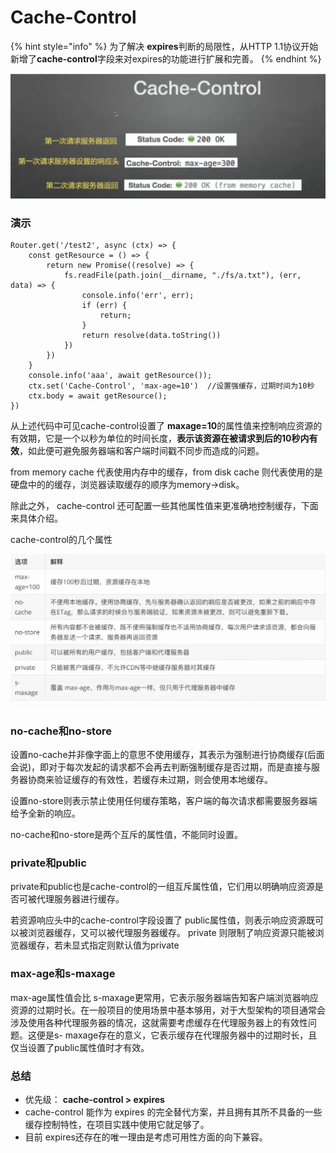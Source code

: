 # Cache-Control

{% hint style="info" %}
为了解决 **expires**判断的局限性，从HTTP 1.1协议开始新增了**cache-control**字段来对expires的功能进行扩展和完善。
{% endhint %}

![](<../.gitbook/assets/image (9).png>)

### 演示

```
Router.get('/test2', async (ctx) => {
    const getResource = () => {
        return new Promise((resolve) => {
            fs.readFile(path.join(__dirname, "./fs/a.txt"), (err, data) => {
                console.info('err', err);
                if (err) {
                    return;
                }
                return resolve(data.toString())
            })
        })
    }
    console.info('aaa', await getResource());
    ctx.set('Cache-Control', 'max-age=10')  //设置强缓存，过期时间为10秒
    ctx.body = await getResource();
})
```



从上述代码中可见cache-control设置了 **maxage=10**的属性值来控制响应资源的有效期，它是一个以秒为单位的时间长度，**表示该资源在被请求到后的10秒内有效**，如此便可避免服务器端和客户端时间戳不同步而造成的问题。

from memory cache 代表使用内存中的缓存，from disk cache 则代表使用的是硬盘中的的缓存，浏览器读取缓存的顺序为memory->disk。



除此之外， cache-control 还可配置一些其他属性值来更准确地控制缓存，下面来具体介绍。

cache-control的几个属性

![](<../.gitbook/assets/image (8) (1).png>)

### no-cache和no-store

设置no-cache并非像字面上的意思不使用缓存，其表示为强制进行协商缓存(后面会说)，即对于每次发起的请求都不会再去判断强制缓存是否过期，而是直接与服务器协商来验证缓存的有效性，若缓存未过期，则会使用本地缓存。

设置no-store则表示禁止使用任何缓存策略，客户端的每次请求都需要服务器端给予全新的响应。

no-cache和no-store是两个互斥的属性值，不能同时设置。



### private和public

private和public也是cache-control的一组互斥属性值，它们用以明确响应资源是否可被代理服务器进行缓存。

若资源响应头中的cache-control字段设置了 public属性值，则表示响应资源既可以被浏览器缓存，又可以被代理服务器缓存。 private 则限制了响应资源只能被浏览器缓存，若未显式指定则默认值为private



### max-age和s-maxage

max-age属性值会比 s-maxage更常用，它表示服务器端告知客户端浏览器响应资源的过期时长。在一般项目的使用场景中基本够用，对于大型架构的项目通常会涉及使用各种代理服务器的情况，这就需要考虑缓存在代理服务器上的有效性问题。这便是s- maxage存在的意义，它表示缓存在代理服务器中的过期时长，且仅当设置了public属性值时才有效。



### 总结

* 优先级： **cache-control > expires**
* cache-control 能作为 expires 的完全替代方案，并且拥有其所不具备的一些缓存控制特性，在项目实践中使用它就足够了。
* 目前 expires还存在的唯一理由是考虑可用性方面的向下兼容。
